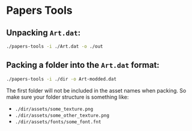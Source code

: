 # Papers Tools

## Unpacking `Art.dat`:

```bash
./papers-tools -i ./Art.dat -o ./out
```

## Packing a folder into the `Art.dat` format:

```bash
./papers-tools -i ./dir -o Art-modded.dat
```

The first folder will not be included in the asset names when packing. So make sure your folder structure is something like:
* `./dir/assets/some_texture.png`
* `./dir/assets/some_other_texture.png`
* `./dir/assets/fonts/some_font.fnt`
